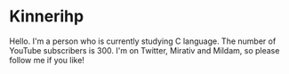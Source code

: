 # Kinnerihp

Hello.
I'm a person who is currently studying C language.
The number of YouTube subscribers is 300.
I'm on Twitter, Mirativ and Mildam, so please follow me if you like!
